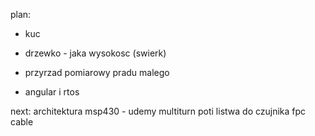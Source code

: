plan:
- kuc
- drzewko - jaka wysokosc (swierk)


- przyrzad pomiarowy pradu malego
- angular i rtos


next:
architektura msp430 - udemy
multiturn poti
listwa do czujnika fpc cable